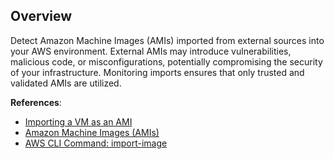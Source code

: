 
## Overview

Detect Amazon Machine Images (AMIs) imported from external sources into your AWS environment. External AMIs may introduce vulnerabilities, malicious code, or misconfigurations, potentially compromising the security of your infrastructure. Monitoring imports ensures that only trusted and validated AMIs are utilized.

**References**:
- [Importing a VM as an AMI](https://docs.aws.amazon.com/vm-import/latest/userguide/vmimport-image-import.html)
- [Amazon Machine Images (AMIs)](https://docs.aws.amazon.com/AWSEC2/latest/UserGuide/AMIs.html)
- [AWS CLI Command: import-image](https://docs.aws.amazon.com/cli/latest/reference/ec2/import-image.html)

